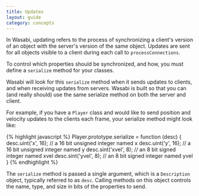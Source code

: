 ```yaml
---
title: Updates
layout: guide
category: concepts
---
```


In Wasabi, updating refers to the process of synchronizing a client's version of an object with the server's version of the same object. Updates are sent for all objects visible to a client during each call to `processConnections`.

To control which properties should be synchronized, and how, you must define a
`serialize` method for your classes.

Wasabi will look for this `serialize` method when it sends updates to clients,
and when receiving updates from servers. Wasabi is built so that you can (and
really should) use the same serialize method on both the server and client.

For example, if you have a `Player` class and would like to send position and
velocity updates to the clients each frame, your serialize method might look
like:

{% highlight javascript %}
Player.prototype.serialize = function (desc) {
    desc.uint('x', 16); // a 16 bit unsigned integer named x
    desc.uint('y', 16); // a 16 bit unsigned integer named y
    desc.sint('xvel', 8); // an 8 bit signed integer named xvel
    desc.sint('yvel', 8); // an 8 bit signed integer named yvel
}
{% endhighlight %}

The `serialize` method is passed a single argument, which is a `Description` object, typically referred to as `desc`. Calling methods on this object controls the name, type, and size in bits of the properties to send.